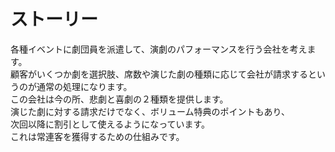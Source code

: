 # ストーリー

各種イベントに劇団員を派遣して、演劇のパフォーマンスを行う会社を考えます。<br>
顧客がいくつか劇を選択肢、席数や演じた劇の種類に応じて会社が請求するというのが通常の処理になります。<br>
この会社は今の所、悲劇と喜劇の２種類を提供します。<br>
演じた劇に対する請求だけでなく、ボリューム特典のポイントもあり、<br>
次回以降に割引として使えるようになっています。<br>
これは常連客を獲得するための仕組みです。
